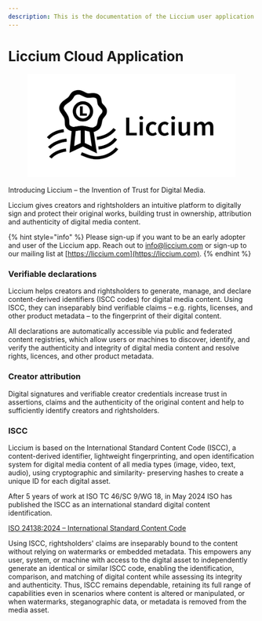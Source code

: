 ```yaml
---
description: This is the documentation of the Liccium user application.
---
```


# Liccium Cloud Application

<figure><picture><source srcset=".gitbook/assets/Liccium horizontal-white.png" media="(prefers-color-scheme: dark)"><img src=".gitbook/assets/Liccium horizontal.png" alt=""></picture><figcaption></figcaption></figure>

Introducing Liccium – the Invention of Trust for Digital Media.&#x20;

Liccium gives creators and rightsholders an intuitive platform to digitally sign and protect their original works, building trust in ownership, attribution and authenticity of digital media content.

{% hint style="info" %}
Please sign-up if you want to be an early adopter and user of the Liccium app. Reach out to info@liccium.com or sign-up to our mailing list at [https://liccium.com](https://liccium.com).
{% endhint %}

### Verifiable declarations

Liccium helps creators and rightsholders to generate, manage, and declare content-derived identifiers (ISCC codes) for digital media content. Using ISCC, they can inseparably bind verifiable claims – e.g. rights, licenses, and other product metadata – to the fingerprint of their digital content.&#x20;

All declarations are automatically accessible via public and federated content registries, which allow users or machines to discover, identify, and verify the authenticity and integrity of digital media content and resolve rights, licences, and other product metadata.

### Creator attribution

Digital signatures and verifiable creator credentials increase trust in assertions, claims and the authenticity of the original content and help to sufficiently identify creators and rightsholders.

### ISCC

Liccium is based on the International Standard Content Code (ISCC), a content-derived identifier, lightweight fingerprinting, and open identification system for digital media content of all media types (image, video, text, audio),  using cryptographic and similarity- preserving hashes to create a unique ID for each digital asset.&#x20;

After 5 years of work at ISO TC 46/SC 9/WG 18, in May 2024 ISO has published the ISCC as an international standard digital content identification.&#x20;

[ISO 24138:2024 – International Standard Content Code](https://www.iso.org/standard/77899.html)

Using ISCC, rightsholders' claims are inseparably bound to the content without relying on watermarks or embedded metadata. This empowers any user, system, or machine with access to the digital asset to independently generate an identical or similar ISCC code, enabling the identification, comparison, and matching of digital content while assessing its integrity and authenticity. Thus, ISCC remains dependable, retaining its full range of capabilities even in scenarios where content is altered or manipulated, or when watermarks, steganographic data, or metadata is removed from the media asset.
